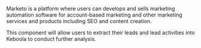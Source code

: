Marketo is a platform where users can develops and sells marketing automation software for account-based marketing and other marketing services and products including SEO and content creation.

This component will allow users to extract their leads and lead activities into Keboola to conduct further analysis.